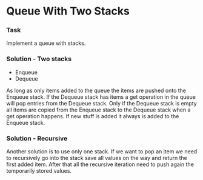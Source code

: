 # Queue With Two Stacks

### Task

Implement a queue with stacks.

### Solution - Two stacks

* Enqueue
* Dequeue

As long as only items added to the queue the items are pushed onto the Enqueue stack.
If the Dequeue stack has items a get operation in the queue will pop entries from the Dequeue stack.
Only if the Dequeue stack is empty all items are copied from the Enqueue stack to the Dequeue stack when a get operation happens.
If new stuff is added it always is added to the Enqueue stack.

### Solution - Recursive

Another solution is to use only one stack. If we want to pop an item we need to recursively
go into the stack save all values on the way and return the first added item. After that all
the recursive iteration need to push again the temporarily stored values.

